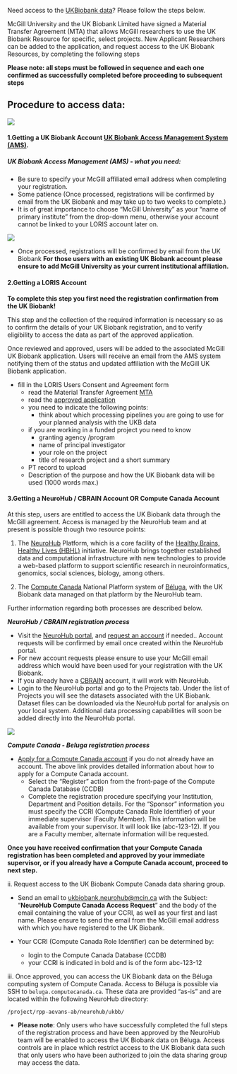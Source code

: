 Need access to the [UKBiobank data](https://www.ukbiobank.ac.uk/about-biobank-uk/)? Please follow the steps below.

McGill University and the UK Biobank Limited have signed a Material Transfer Agreement (MTA) that allows McGill researchers to use the UK Biobank Resource for specific, select projects. New Applicant Researchers can be added to the application, and request access to the UK Biobank Resources, by completing the following steps

**Please note: all steps must be followed in sequence and each one confirmed as successfully completed before proceeding to subsequent steps**

## Procedure to access data:

![](https://github.com/neurohub/neurohub_documentation/blob/master/images/ukb_flowchart.png)

#### 1.Getting a UK Biobank Account [UK Biobank Access Management System (AMS)](https://bbams.ndph.ox.ac.uk/ams/). 

##### UK Biobank Access Management (AMS) - what you need: 
- Be sure to specify your McGill affiliated email address when completing your registration. 
- Some patience (Once processed, registrations will be confirmed by email from the UK Biobank and may take up to two weeks to complete.)
- It is of great importance to choose “McGill University” as your “name of primary institute” from the drop-down menu, otherwise your account 
  cannot be linked to your LORIS account later on.

![](https://github.com/neurohub/neurohub_documentation/blob/master/images/login_ams.png)

- Once processed, registrations will be confirmed by email from the UK Biobank
**For those users with an existing UK Biobank account please ensure to add McGill University as your current institutional affiliation.**


#### 2.Getting a LORIS Account 
**To complete this step you first need the registration confirmation from the UK Biobank!**

This step and the collection of the required information is necessary so as to confirm the details of your UK Biobank registration, and to verify eligibility to access the data as part of the approved application.

Once reviewed and approved, users will be added to the associated McGill UK Biobank application. Users will receive an email from the AMS system notifying them of the status and updated affiliation with the McGill UK Biobank application.

- fill in the LORIS Users Consent and Agreement form
  - read the Material Transfer Agreement [MTA](https://ukb-covid.loris.ca/login/request-account/?download=mta)
  - read the [approved application](https://ukb-covid.loris.ca/login/request-account/?download=application) 
  - you need to indicate the following points:
     - think about which processing pipelines you are going to use for your planned analysis with the UKB data
  - if you are working in a funded project you need to know 
    - granting agency /program
    - name of principal investigator 
    - your role on the project
    - title of research project and a short summary
  - PT record to upload 
  - Description of the purpose and how the UK Biobank data will be used (1000 words max.)


#### 3.Getting a NeuroHub / CBRAIN Account OR Compute Canada Account

At this step, users are entitled to access the UK Biobank data through the McGill agreement. Access is managed by the NeuroHub team and at present is possible though two resource points:

   1. The [NeuroHub](https://neurohub.ca/index.html) Platform, which is a core facility of the [Healthy Brains, Healthy Lives (HBHL)](https://www.mcgill.ca/hbhl/) initiative. NeuroHub brings together established data and computational infrastructure with new technologies to provide a web-based platform to support scientific research in neuroinformatics, genomics, social sciences, biology, among others.

   2. The [Compute Canada](https://www.computecanada.ca/home/) National Platform system of [Béluga](https://docs.computecanada.ca/wiki/B%C3%A9luga/en), with the UK Biobank data managed on that platform by the NeuroHub team.

Further information regarding both processes are described below.

**_NeuroHub /  CBRAIN registration process_**
- Visit the [NeuroHub portal](https://portal.neurohub.ca/signin), and [request an account]() if needed.. Account requests will be confirmed by email once created within the NeuroHub portal. 
- For new account requests please ensure to use your McGill email address which would have been used for your registration with the UK Biobank.  
- If you already have a [CBRAIN](http://www.cbrain.ca/) account, it will work with NeuroHub.
- Login to the NeuroHub portal and go to the Projects tab. Under the list of Projects you will see the datasets associated with the UK Biobank. Dataset files can be downloaded via the NeuroHub portal for analysis on your local system. Additional data processing capabilities will soon be added directly into the NeuroHub portal.

![](https://github.com/neurohub/neurohub_documentation/blob/master/images/request_Neurohub.png)

**_Compute Canada - Beluga registration process_**
- [Apply for a Compute Canada account](https://www.computecanada.ca/research-portal/account-management/apply-for-an-account/) if you do not already have an account. The above link provides detailed information about how to apply for a Compute Canada account.
   * Select the “Register” action from the front-page of the Compute Canada Database (CCDB)
   * Complete the registration procedure specifying your Institution, Department and Position details.
For the “Sponsor” information you must specify the CCRI (Compute Canada Role Identifier) of your immediate supervisor (Faculty Member). This information will be available from your supervisor. It will look like (abc-123-12). If you are a Faculty member, alternate information will be requested.

**Once you have received confirmation that your Compute Canada registration has been completed and approved by your immediate supervisor, or if you already have a Compute Canada account, proceed to next step.**

ii. Request access to the UK Biobank Compute Canada data sharing group.

   * Send an email to ukbiobank.neurohub@mcin.ca with the Subject: “**NeuroHub Compute Canada Access Request**” and the body of the email containing the value of your CCRI, as well as your first and last name. Please ensure to send the email from the McGill email address with which you have registered to the UK Biobank.

   * Your CCRI (Compute Canada Role Identifier) can be determined by:

        * login to the Compute Canada Database (CCDB)
        * your CCRI is indicated in bold and is of the form abc-123-12

iii. Once approved, you can access the UK Biobank data on the Béluga computing system of Compute Canada. Access to Béluga is possible via SSH to `beluga.computecanada.ca`. These data are provided “as-is” and are located within the following NeuroHub directory:

`/project/rpp-aevans-ab/neurohub/ukbb/`

   * **Please note**: Only users who have successfully completed the full steps of the registration process and have been approved by the NeuroHub team will be enabled to access the UK Biobank data on Béluga. Access controls are in place which restrict access to the UK Biobank data such that only users who have been authorized to join the data sharing group may access the data.

